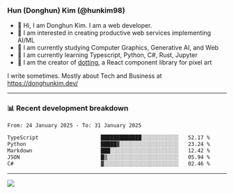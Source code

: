 ### Hun (Donghun) Kim (@hunkim98)

- 👋 Hi, I am Donghun Kim. I am a web developer. 
- 🤔 I am interested in creating productive web services implementing AI/ML
- 🔭 I am currently studying Computer Graphics, Generative AI, and Web 
- 🌱 I am currently learning Typescript, Python, C#, Rust, Jupyter
- 🎨 I am the creator of [dotting](https://github.com/hunkim98/dotting), a React component library for pixel art

I write sometimes. Mostly about Tech and Business at https://donghunkim.dev/

---
### 📊 Recent development breakdown
<!--START_SECTION:waka-->

```txt
From: 24 January 2025 - To: 31 January 2025

TypeScript                    █████████████░░░░░░░░░░░░   52.17 %
Python                        █████▓░░░░░░░░░░░░░░░░░░░   23.24 %
Markdown                      ███░░░░░░░░░░░░░░░░░░░░░░   12.42 %
JSON                          █▒░░░░░░░░░░░░░░░░░░░░░░░   05.94 %
C#                            ▓░░░░░░░░░░░░░░░░░░░░░░░░   02.46 %
```

<!--END_SECTION:waka-->
---

<!-- <div align='center'> -->
  <img align="center" src="https://github-readme-stats.vercel.app/api?username=hunkim98&theme=dark&show_icons=true"/>
<!-- </div> -->
<!--
**hunkim98/hunkim98** is a ✨ _special_ ✨ repository because its `README.md` (this file) appears on your GitHub profile.

Here are some ideas to get you started:

- 🔭 I’m currently working on ...
- 🌱 I’m currently learning ...
- 👯 I’m looking to collaborate on ...
- 🤔 I’m looking for help with ...
- 💬 Ask me about ...
- 📫 How to reach me: ...
- 😄 Pronouns: ...
- ⚡ Fun fact: ...
-->

